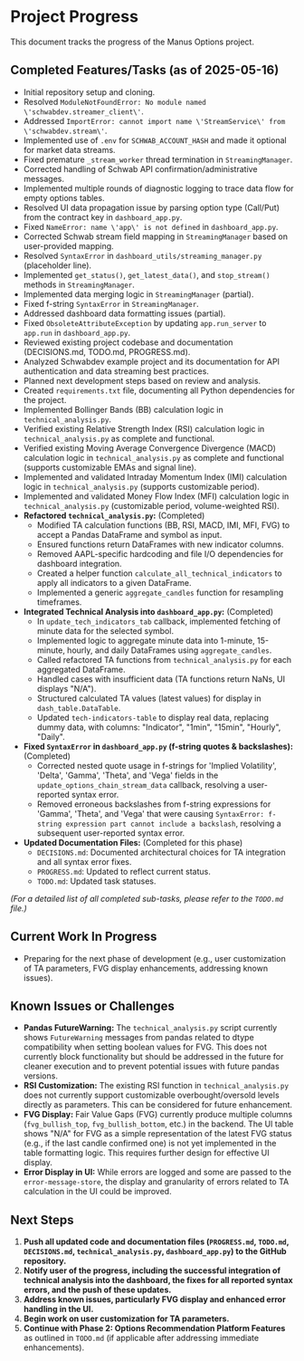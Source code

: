 # Project Progress

This document tracks the progress of the Manus Options project.

## Completed Features/Tasks (as of 2025-05-16)

*   Initial repository setup and cloning.
*   Resolved `ModuleNotFoundError: No module named \'schwabdev.streamer_client\'`.
*   Addressed `ImportError: cannot import name \'StreamService\' from \'schwabdev.stream\'`.
*   Implemented use of `.env` for `SCHWAB_ACCOUNT_HASH` and made it optional for market data streams.
*   Fixed premature `_stream_worker` thread termination in `StreamingManager`.
*   Corrected handling of Schwab API confirmation/administrative messages.
*   Implemented multiple rounds of diagnostic logging to trace data flow for empty options tables.
*   Resolved UI data propagation issue by parsing option type (Call/Put) from the contract key in `dashboard_app.py`.
*   Fixed `NameError: name \'app\' is not defined` in `dashboard_app.py`.
*   Corrected Schwab stream field mapping in `StreamingManager` based on user-provided mapping.
*   Resolved `SyntaxError` in `dashboard_utils/streaming_manager.py` (placeholder line).
*   Implemented `get_status()`, `get_latest_data()`, and `stop_stream()` methods in `StreamingManager`.
*   Implemented data merging logic in `StreamingManager` (partial).
*   Fixed f-string `SyntaxError` in `StreamingManager`.
*   Addressed dashboard data formatting issues (partial).
*   Fixed `ObsoleteAttributeException` by updating `app.run_server` to `app.run` in `dashboard_app.py`.
*   Reviewed existing project codebase and documentation (DECISIONS.md, TODO.md, PROGRESS.md).
*   Analyzed Schwabdev example project and its documentation for API authentication and data streaming best practices.
*   Planned next development steps based on review and analysis.
*   Created `requirements.txt` file, documenting all Python dependencies for the project.
*   Implemented Bollinger Bands (BB) calculation logic in `technical_analysis.py`.
*   Verified existing Relative Strength Index (RSI) calculation logic in `technical_analysis.py` as complete and functional.
*   Verified existing Moving Average Convergence Divergence (MACD) calculation logic in `technical_analysis.py` as complete and functional (supports customizable EMAs and signal line).
*   Implemented and validated Intraday Momentum Index (IMI) calculation logic in `technical_analysis.py` (supports customizable period).
*   Implemented and validated Money Flow Index (MFI) calculation logic in `technical_analysis.py` (customizable period, volume-weighted RSI).
*   **Refactored `technical_analysis.py`:** (Completed)
    *   Modified TA calculation functions (BB, RSI, MACD, IMI, MFI, FVG) to accept a Pandas DataFrame and symbol as input.
    *   Ensured functions return DataFrames with new indicator columns.
    *   Removed AAPL-specific hardcoding and file I/O dependencies for dashboard integration.
    *   Created a helper function `calculate_all_technical_indicators` to apply all indicators to a given DataFrame.
    *   Implemented a generic `aggregate_candles` function for resampling timeframes.
*   **Integrated Technical Analysis into `dashboard_app.py`:** (Completed)
    *   In `update_tech_indicators_tab` callback, implemented fetching of minute data for the selected symbol.
    *   Implemented logic to aggregate minute data into 1-minute, 15-minute, hourly, and daily DataFrames using `aggregate_candles`.
    *   Called refactored TA functions from `technical_analysis.py` for each aggregated DataFrame.
    *   Handled cases with insufficient data (TA functions return NaNs, UI displays "N/A").
    *   Structured calculated TA values (latest values) for display in `dash_table.DataTable`.
    *   Updated `tech-indicators-table` to display real data, replacing dummy data, with columns: "Indicator", "1min", "15min", "Hourly", "Daily".
*   **Fixed `SyntaxError` in `dashboard_app.py` (f-string quotes & backslashes):** (Completed)
    *   Corrected nested quote usage in f-strings for 'Implied Volatility', 'Delta', 'Gamma', 'Theta', and 'Vega' fields in the `update_options_chain_stream_data` callback, resolving a user-reported syntax error.
    *   Removed erroneous backslashes from f-string expressions for 'Gamma', 'Theta', and 'Vega' that were causing `SyntaxError: f-string expression part cannot include a backslash`, resolving a subsequent user-reported syntax error.
*   **Updated Documentation Files:** (Completed for this phase)
    *   `DECISIONS.md`: Documented architectural choices for TA integration and all syntax error fixes.
    *   `PROGRESS.md`: Updated to reflect current status.
    *   `TODO.md`: Updated task statuses.

*(For a detailed list of all completed sub-tasks, please refer to the `TODO.md` file.)*

## Current Work In Progress

*   Preparing for the next phase of development (e.g., user customization of TA parameters, FVG display enhancements, addressing known issues).

## Known Issues or Challenges

*   **Pandas FutureWarning:** The `technical_analysis.py` script currently shows `FutureWarning` messages from pandas related to dtype compatibility when setting boolean values for FVG. This does not currently block functionality but should be addressed in the future for cleaner execution and to prevent potential issues with future pandas versions.
*   **RSI Customization:** The existing RSI function in `technical_analysis.py` does not currently support customizable overbought/oversold levels directly as parameters. This can be considered for future enhancement.
*   **FVG Display:** Fair Value Gaps (FVG) currently produce multiple columns (`fvg_bullish_top`, `fvg_bullish_bottom`, etc.) in the backend. The UI table shows "N/A" for FVG as a simple representation of the latest FVG status (e.g., if the last candle confirmed one) is not yet implemented in the table formatting logic. This requires further design for effective UI display.
*   **Error Display in UI:** While errors are logged and some are passed to the `error-message-store`, the display and granularity of errors related to TA calculation in the UI could be improved.

## Next Steps

1.  **Push all updated code and documentation files (`PROGRESS.md`, `TODO.md`, `DECISIONS.md`, `technical_analysis.py`, `dashboard_app.py`) to the GitHub repository.**
2.  **Notify user of the progress, including the successful integration of technical analysis into the dashboard, the fixes for all reported syntax errors, and the push of these updates.**
3.  **Address known issues, particularly FVG display and enhanced error handling in the UI.**
4.  **Begin work on user customization for TA parameters.**
5.  **Continue with Phase 2: Options Recommendation Platform Features** as outlined in `TODO.md` (if applicable after addressing immediate enhancements).

